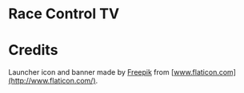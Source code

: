 # Race Control TV

# Credits

Launcher icon and banner made by [Freepik](https://www.flaticon.com/authors/freepik) from [www.flaticon.com](http://www.flaticon.com/).